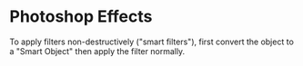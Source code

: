 # Photoshop Effects

To apply filters non-destructively ("smart filters"), first convert the object to a "Smart Object" then apply the filter normally.
